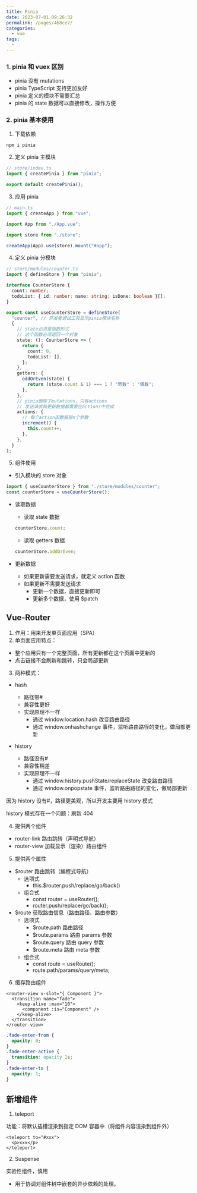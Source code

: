 ```yaml
---
title: Pinia
date: 2023-07-01 09:26:32
permalink: /pages/4b8ce7/
categories:
  - vue
tags:
  - 
---
```

### 1. pinia 和 vuex 区别

- pinia 没有 mutations
- pinia TypeScript 支持更加友好
- pinia 定义的模块不需要汇总
- pinia 的 state 数据可以直接修改，操作方便

### 2. pinia 基本使用

1. 下载依赖

```
npm i pinia
```

2. 定义 pinia 主模块

```ts
// store/index.ts
import { createPinia } from "pinia";

export default createPinia();
```

3. 应用 pinia

```ts
// main.ts
import { createApp } from "vue";

import App from "./App.vue";

import store from "./store";

createApp(App).use(store).mount("#app");
```

4. 定义 pinia 分模块

```ts
// store/modules/counter.ts
import { defineStore } from "pinia";

interface CounterStore {
  count: number;
  todoList: { id: number; name: string; isDone: boolean }[];
}

export const useCounterStore = defineStore(
  "counter", // 开发者调试工具显示pinia模块名称
  {
    // state必须是函数形式
    // 这个函数必须返回一个对象
    state: (): CounterStore => {
      return {
        count: 0,
        todoList: [],
      };
    },
    getters: {
      oddOrEven(state) {
        return (state.count & 1) === 1 ? "奇数" : "偶数";
      },
    },
    // pinia删除了mutations，只有actions
    // 发送请求和更新数据都需要在actions中完成
    actions: {
      // 每个action函数接受n个参数
      increment() {
        this.count++;
      },
    },
  }
);
```

5. 组件使用

- 引入模块的 store 对象

```ts
import { useCounterStore } from "./store/modules/counter";
const counterStore = useCounterStore();
```

- 读取数据

  - 读取 state 数据

  ```ts
  counterStore.count;
  ```

  - 读取 getters 数据

  ```ts
  counterStore.oddOrEven;
  ```
- 更新数据

  - 如果更新需要发送请求，就定义 action 函数
  - 如果更新不需要发送请求
    - 更新一个数据，直接更新即可
    - 更新多个数据，使用 $patch

## Vue-Router

1. 作用：用来开发单页面应用（SPA）
2. 单页面应用特点：

- 整个应用只有一个完整页面，所有更新都在这个页面中更新的
- 点击链接不会刷新和跳转，只会局部更新

3. 两种模式：

- hash

  - 路径带#
  - 兼容性更好
  - 实现原理不一样
    - 通过 window.location.hash 改变路由路径
    - 通过 window.onhashchange 事件，监听路由路径的变化，做局部更新
- history

  - 路径没有#
  - 兼容性稍差
  - 实现原理不一样
    - 通过 window.history.pushState/replaceState 改变路由路径
    - 通过 window.onpopstate 事件，监听路由路径的变化，做局部更新

因为 history 没有#，路径更美观，所以开发主要用 history 模式

history 模式存在一个问题：刷新 404

4. 提供两个组件

- router-link 路由跳转（声明式导航）
- router-view 加载显示（渲染）路由组件

5. 提供两个属性

- $router 路由跳转（编程式导航）
  - 选项式
    - this.$router.push/replace/go/back()
  - 组合式
    - const router = useRouter();
    - router.push/replace/go/back();
- $route 获取路由信息（路由路径、路由参数）
  - 选项式
    - $route.path 路由路径
    - $route.params 路由 params 参数
    - $route.query 路由 query 参数
    - $route.meta 路由 meta 参数
  - 组合式
    - const route = useRoute();
    - route.path/params/query/meta;

6. 缓存路由组件

```vue
<router-view v-slot="{ Component }">
  <transition name="fade">
    <keep-alive :max="10">
      <component :is="Component" />
    </keep-alive>
  </transition>
</router-view>
```

```css
.fade-enter-from {
  opacity: 0;
}
.fade-enter-active {
  transition: opacity 1s;
}
.fade-enter-to {
  opacity: 1;
}
```

## 新增组件

1. teleport

功能：将默认插槽渲染到指定 DOM 容器中（将组件内容渲染到组件外）

```vue
<teleport to="#xxx">
  <p>xxx</p>
</teleport>
```

2. Suspense

实验性组件，慎用

- 用于协调对组件树中嵌套的异步依赖的处理。

